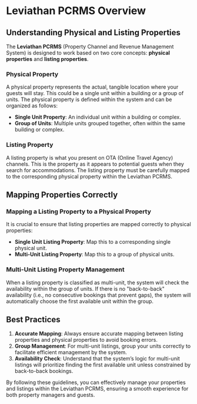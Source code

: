 # Leviathan PCRMS Overview

## Understanding Physical and Listing Properties

The **Leviathan PCRMS** (Property Channel and Revenue Management System) is designed to work based on two core concepts: **physical properties** and **listing properties**.

### Physical Property

A physical property represents the actual, tangible location where your guests will stay. This could be a single unit within a building or a group of units. The physical property is defined within the system and can be organized as follows:
- **Single Unit Property**: An individual unit within a building or complex.
- **Group of Units**: Multiple units grouped together, often within the same building or complex.

### Listing Property

A listing property is what you present on OTA (Online Travel Agency) channels. This is the property as it appears to potential guests when they search for accommodations. The listing property must be carefully mapped to the corresponding physical property within the Leviathan PCRMS.

## Mapping Properties Correctly

### Mapping a Listing Property to a Physical Property

It is crucial to ensure that listing properties are mapped correctly to physical properties:
- **Single Unit Listing Property**: Map this to a corresponding single physical unit.
- **Multi-Unit Listing Property**: Map this to a group of physical units.

### Multi-Unit Listing Property Management

When a listing property is classified as multi-unit, the system will check the availability within the group of units. If there is no "back-to-back" availability (i.e., no consecutive bookings that prevent gaps), the system will automatically choose the first available unit within the group.

## Best Practices

1. **Accurate Mapping**: Always ensure accurate mapping between listing properties and physical properties to avoid booking errors.
2. **Group Management**: For multi-unit listings, group your units correctly to facilitate efficient management by the system.
3. **Availability Check**: Understand that the system’s logic for multi-unit listings will prioritize finding the first available unit unless constrained by back-to-back bookings.

By following these guidelines, you can effectively manage your properties and listings within the Leviathan PCRMS, ensuring a smooth experience for both property managers and guests.


